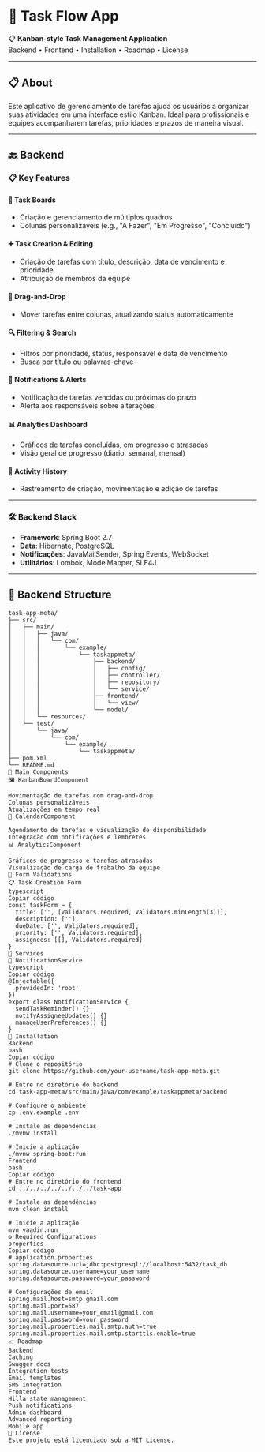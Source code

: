 # 🚀 Task Flow App  

📋 **Kanban-style Task Management Application**  
Backend • Frontend • Installation • Roadmap • License  

---

## 📋 About  
Este aplicativo de gerenciamento de tarefas ajuda os usuários a organizar suas atividades em uma interface estilo Kanban. Ideal para profissionais e equipes acompanharem tarefas, prioridades e prazos de maneira visual.  

---

## 🔙 Backend  

### 📋 Key Features  

#### 📁 Task Boards  
- Criação e gerenciamento de múltiplos quadros  
- Colunas personalizáveis (e.g., "A Fazer", "Em Progresso", "Concluído")  

#### ➕ Task Creation & Editing  
- Criação de tarefas com título, descrição, data de vencimento e prioridade  
- Atribuição de membros da equipe  

#### 🤖 Drag-and-Drop  
- Mover tarefas entre colunas, atualizando status automaticamente  

#### 🔍 Filtering & Search  
- Filtros por prioridade, status, responsável e data de vencimento  
- Busca por título ou palavras-chave  

#### 🔔 Notifications & Alerts  
- Notificação de tarefas vencidas ou próximas do prazo  
- Alerta aos responsáveis sobre alterações  

#### 📊 Analytics Dashboard  
- Gráficos de tarefas concluídas, em progresso e atrasadas  
- Visão geral de progresso (diário, semanal, mensal)  

#### 📜 Activity History  
- Rastreamento de criação, movimentação e edição de tarefas  

---

### 🛠 Backend Stack  
- **Framework**: Spring Boot 2.7  
- **Data**: Hibernate, PostgreSQL  
- **Notificações**: JavaMailSender, Spring Events, WebSocket  
- **Utilitários**: Lombok, ModelMapper, SLF4J  

---

## 📁 Backend Structure  

```plaintext
task-app-meta/
├── src/
│   ├── main/
│   │   ├── java/
│   │   │   └── com/
│   │   │       └── example/
│   │   │           └── taskappmeta/
│   │   │               ├── backend/
│   │   │               │   ├── config/
│   │   │               │   ├── controller/
│   │   │               │   ├── repository/
│   │   │               │   └── service/
│   │   │               ├── frontend/
│   │   │               │   └── view/
│   │   │               └── model/
│   │   └── resources/
│   └── test/
│       └── java/
│           └── com/
│               └── example/
│                   └── taskappmeta/
├── pom.xml
└── README.md
🧩 Main Components
🖼️ KanbanBoardComponent

Movimentação de tarefas com drag-and-drop
Colunas personalizáveis
Atualizações em tempo real
📅 CalendarComponent

Agendamento de tarefas e visualização de disponibilidade
Integração com notificações e lembretes
📊 AnalyticsComponent

Gráficos de progresso e tarefas atrasadas
Visualização de carga de trabalho da equipe
📝 Form Validations
📋 Task Creation Form
typescript
Copiar código
const taskForm = {
  title: ['', [Validators.required, Validators.minLength(3)]],
  description: [''],
  dueDate: ['', Validators.required],
  priority: ['', Validators.required],
  assignees: [[], Validators.required]
}
🔄 Services
🔔 NotificationService
typescript
Copiar código
@Injectable({
  providedIn: 'root'
})
export class NotificationService {
  sendTaskReminder() {}
  notifyAssigneeUpdates() {}
  manageUserPreferences() {}
}
🚀 Installation
Backend
bash
Copiar código
# Clone o repositório
git clone https://github.com/your-username/task-app-meta.git

# Entre no diretório do backend
cd task-app-meta/src/main/java/com/example/taskappmeta/backend

# Configure o ambiente
cp .env.example .env

# Instale as dependências
./mvnw install

# Inicie a aplicação
./mvnw spring-boot:run
Frontend
bash
Copiar código
# Entre no diretório do frontend
cd ../../../../../../../task-app

# Instale as dependências
mvn clean install

# Inicie a aplicação
mvn vaadin:run
⚙️ Required Configurations
properties
Copiar código
# application.properties
spring.datasource.url=jdbc:postgresql://localhost:5432/task_db
spring.datasource.username=your_username
spring.datasource.password=your_password

# Configurações de email
spring.mail.host=smtp.gmail.com
spring.mail.port=587
spring.mail.username=your_email@gmail.com
spring.mail.password=your_password
spring.mail.properties.mail.smtp.auth=true
spring.mail.properties.mail.smtp.starttls.enable=true
📈 Roadmap
Backend
Caching
Swagger docs
Integration tests
Email templates
SMS integration
Frontend
Hilla state management
Push notifications
Admin dashboard
Advanced reporting
Mobile app
📄 License
Este projeto está licenciado sob a MIT License.

